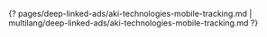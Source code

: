 {? pages/deep-linked-ads/aki-technologies-mobile-tracking.md | multilang/deep-linked-ads/aki-technologies-mobile-tracking.md ?}
